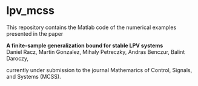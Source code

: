 # lpv_mcss

This repository contains the Matlab code of the numerical examples presented in the paper

**A finite-sample generalization bound for stable LPV systems**<br/>
Daniel Racz, Martin Gonzalez, Mihaly Petreczky, Andras Benczur, Balint Daroczy,

currently under submission to the journal Mathemarics of Control, Signals, and Systems (MCSS).
